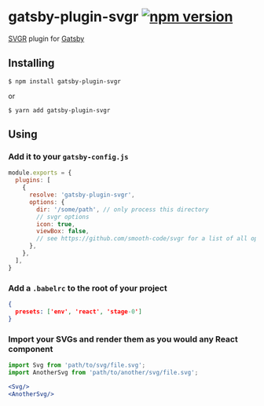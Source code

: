 # gatsby-plugin-svgr [![npm version](https://badge.fury.io/js/gatsby-plugin-svgr.svg)](https://badge.fury.io/js/gatsby-plugin-svgr)

[SVGR](https://github.com/smooth-code/svgr) plugin for [Gatsby](https://www.gatsbyjs.org)

## Installing

```console
$ npm install gatsby-plugin-svgr
```
or
```console
$ yarn add gatsby-plugin-svgr
```

## Using

### Add it to your `gatsby-config.js`

```js
module.exports = {
  plugins: [
    {
      resolve: 'gatsby-plugin-svgr',
      options: {
        dir: '/some/path', // only process this directory
        // svgr options
        icon: true,
        viewBox: false,
        // see https://github.com/smooth-code/svgr for a list of all options
      },
    },
  ],
}
```

### Add a `.babelrc` to the root of your project

```json
{
  presets: ['env', 'react', 'stage-0']
}
```

### Import your SVGs and render them as you would any React component

```jsx
import Svg from 'path/to/svg/file.svg';
import AnotherSvg from 'path/to/another/svg/file.svg';

<Svg/>
<AnotherSvg/>
```
